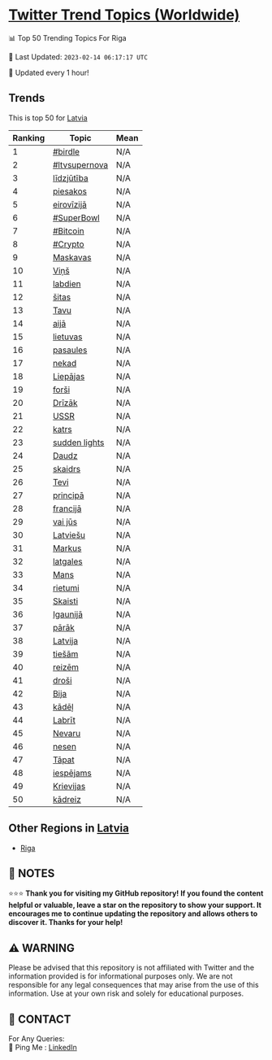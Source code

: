 [Twitter Trend Topics (Worldwide)](https://github.com/ErcinDedeoglu/Twitter-Trend-Topics)
==========


📊 Top 50 Trending Topics For Riga

📆 Last Updated: `2023-02-14 06:17:17 UTC`

🔧 Updated every 1 hour!


## Trends

This is top 50 for [Latvia](</Latvia>)

| Ranking | Topic | Mean |
| ------- | ------------ | ------------ |
| 1 | [#birdle](http://twitter.com/search?q=%23birdle) | N/A |
| 2 | [#ltvsupernova](http://twitter.com/search?q=%23ltvsupernova) | N/A |
| 3 | [līdzjūtība](http://twitter.com/search?q=l%c4%abdzj%c5%abt%c4%abba) | N/A |
| 4 | [piesakos](http://twitter.com/search?q=piesakos) | N/A |
| 5 | [eirovīzijā](http://twitter.com/search?q=eirov%c4%abzij%c4%81) | N/A |
| 6 | [#SuperBowl](http://twitter.com/search?q=%23SuperBowl) | N/A |
| 7 | [#Bitcoin](http://twitter.com/search?q=%23Bitcoin) | N/A |
| 8 | [#Crypto](http://twitter.com/search?q=%23Crypto) | N/A |
| 9 | [Maskavas](http://twitter.com/search?q=Maskavas) | N/A |
| 10 | [Viņš](http://twitter.com/search?q=Vi%c5%86%c5%a1) | N/A |
| 11 | [labdien](http://twitter.com/search?q=labdien) | N/A |
| 12 | [šitas](http://twitter.com/search?q=%c5%a1itas) | N/A |
| 13 | [Tavu](http://twitter.com/search?q=Tavu) | N/A |
| 14 | [aijā](http://twitter.com/search?q=aij%c4%81) | N/A |
| 15 | [lietuvas](http://twitter.com/search?q=lietuvas) | N/A |
| 16 | [pasaules](http://twitter.com/search?q=pasaules) | N/A |
| 17 | [nekad](http://twitter.com/search?q=nekad) | N/A |
| 18 | [Liepājas](http://twitter.com/search?q=Liep%c4%81jas) | N/A |
| 19 | [forši](http://twitter.com/search?q=for%c5%a1i) | N/A |
| 20 | [Drīzāk](http://twitter.com/search?q=Dr%c4%abz%c4%81k) | N/A |
| 21 | [USSR](http://twitter.com/search?q=USSR) | N/A |
| 22 | [katrs](http://twitter.com/search?q=katrs) | N/A |
| 23 | [sudden lights](http://twitter.com/search?q=sudden+lights) | N/A |
| 24 | [Daudz](http://twitter.com/search?q=Daudz) | N/A |
| 25 | [skaidrs](http://twitter.com/search?q=skaidrs) | N/A |
| 26 | [Tevi](http://twitter.com/search?q=Tevi) | N/A |
| 27 | [principā](http://twitter.com/search?q=princip%c4%81) | N/A |
| 28 | [francijā](http://twitter.com/search?q=francij%c4%81) | N/A |
| 29 | [vai jūs](http://twitter.com/search?q=vai+j%c5%abs) | N/A |
| 30 | [Latviešu](http://twitter.com/search?q=Latvie%c5%a1u) | N/A |
| 31 | [Markus](http://twitter.com/search?q=Markus) | N/A |
| 32 | [latgales](http://twitter.com/search?q=latgales) | N/A |
| 33 | [Mans](http://twitter.com/search?q=Mans) | N/A |
| 34 | [rietumi](http://twitter.com/search?q=rietumi) | N/A |
| 35 | [Skaisti](http://twitter.com/search?q=Skaisti) | N/A |
| 36 | [Igaunijā](http://twitter.com/search?q=Igaunij%c4%81) | N/A |
| 37 | [pārāk](http://twitter.com/search?q=p%c4%81r%c4%81k) | N/A |
| 38 | [Latvija](http://twitter.com/search?q=Latvija) | N/A |
| 39 | [tiešām](http://twitter.com/search?q=tie%c5%a1%c4%81m) | N/A |
| 40 | [reizēm](http://twitter.com/search?q=reiz%c4%93m) | N/A |
| 41 | [droši](http://twitter.com/search?q=dro%c5%a1i) | N/A |
| 42 | [Bija](http://twitter.com/search?q=Bija) | N/A |
| 43 | [kādēļ](http://twitter.com/search?q=k%c4%81d%c4%93%c4%bc) | N/A |
| 44 | [Labrīt](http://twitter.com/search?q=Labr%c4%abt) | N/A |
| 45 | [Nevaru](http://twitter.com/search?q=Nevaru) | N/A |
| 46 | [nesen](http://twitter.com/search?q=nesen) | N/A |
| 47 | [Tāpat](http://twitter.com/search?q=T%c4%81pat) | N/A |
| 48 | [iespējams](http://twitter.com/search?q=iesp%c4%93jams) | N/A |
| 49 | [Krievijas](http://twitter.com/search?q=Krievijas) | N/A |
| 50 | [kādreiz](http://twitter.com/search?q=k%c4%81dreiz) | N/A |



## Other Regions in [Latvia](</Latvia>)

* [Riga](</Latvia/Riga.md>)



## 📝 NOTES

⭐⭐⭐ **Thank you for visiting my GitHub repository! If you found the content helpful or valuable, leave a star on the repository to show your support. It encourages me to continue updating the repository and allows others to discover it. Thanks for your help!**


## ⚠️ WARNING

Please be advised that this repository is not affiliated with Twitter and the information provided is for informational purposes only. We are not responsible for any legal consequences that may arise from the use of this information. Use at your own risk and solely for educational purposes.


## 📨 CONTACT

 For Any Queries:  
            🏓 Ping Me : [LinkedIn](https://www.linkedin.com/in/ercindedeoglu/)
